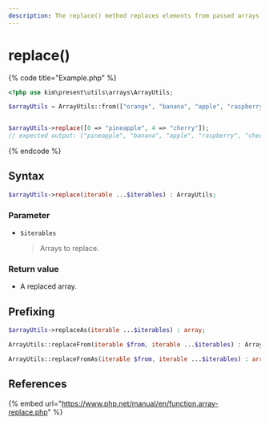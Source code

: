 ```yaml
---
description: The replace() method replaces elements from passed arrays into the first array
---
```


# replace\(\)

{% code title="Example.php" %}
```php
<?php use kim\present\utils\arrays\ArrayUtils;

$arrayUtils = ArrayUtils::from(["orange", "banana", "apple", "raspberry", "kiwi"]);


$arrayUtils->replace([0 => "pineapple", 4 => "cherry"]);
// expected output: ["pineapple", "banana", "apple", "raspberry", "cherry"]
```
{% endcode %}

## Syntax

```php
$arrayUtils->replace(iterable ...$iterables) : ArrayUtils;
```

### Parameter

* `$iterables`

  > Arrays to replace.

### 

### Return value

* A replaced array.

## Prefixing

```php
$arrayUtils->replaceAs(iterable ...$iterables) : array;
```

```php
ArrayUtils::replaceFrom(iterable $from, iterable ...$iterables) : ArrayUtils;
```

```php
ArrayUtils::replaceFromAs(iterable $from, iterable ...$iterables) : array;
```

## References

{% embed url="https://www.php.net/manual/en/function.array-replace.php" %}




